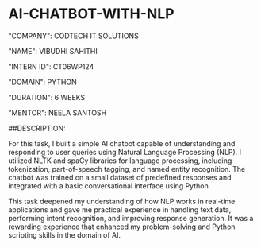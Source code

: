 # AI-CHATBOT-WITH-NLP

"COMPANY": CODTECH IT SOLUTIONS

"NAME": VIBUDHI SAHITHI

"INTERN ID": CT06WP124

"DOMAIN": PYTHON

"DURATION": 6 WEEKS

"MENTOR": NEELA SANTOSH

##DESCRIPTION:

For this task, I built a simple AI chatbot capable of understanding and responding to user queries using Natural Language Processing (NLP). I utilized NLTK and spaCy libraries for language processing, including tokenization, part-of-speech tagging, and named entity recognition. The chatbot was trained on a small dataset of predefined responses and integrated with a basic conversational interface using Python.

This task deepened my understanding of how NLP works in real-time applications and gave me practical experience in handling text data, performing intent recognition, and improving response generation. It was a rewarding experience that enhanced my problem-solving and Python scripting skills in the domain of AI.

